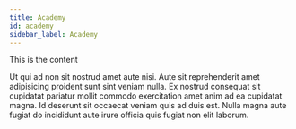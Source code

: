 ```yaml
---
title: Academy
id: academy
sidebar_label: Academy
---
```


<!-- @part src="parts/academy/h1-academy-description.md" -->This is the content<!-- @/part -->

<!-- @part src="parts/academy/h1-academy-description.md" -->

Ut qui ad non sit nostrud amet aute nisi. Aute sit reprehenderit amet adipisicing proident sunt sint veniam nulla. Ex nostrud consequat sit cupidatat pariatur mollit commodo exercitation amet anim ad ea cupidatat magna. Id deserunt sit occaecat veniam quis ad duis est. Nulla magna aute fugiat do incididunt aute irure officia quis fugiat non elit laborum.
<!-- @/part -->

<!-- @part src="parts/academy/h1-academy-body.md" -->
<!-- Your content goes here, replacing this comment -->
<!-- @/part -->

